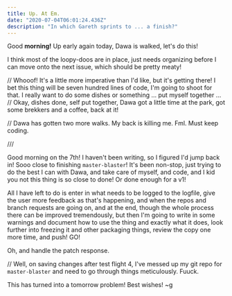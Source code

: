 ```yaml
---
title: Up. At Em.
date: "2020-07-04T06:01:24.436Z"
description: "In which Gareth sprints to ... a finish?"
---
```


Good **morning!** Up early again today, Dawa is walked, let's do this!

I think most of the loopy-doos are in place, just needs organizing before I can move onto the next issue, which should be pretty meaty!

// Whooof! It's a little more imperative than I'd like, but it's getting there! I bet this thing will be seven hundred lines of code, I'm going to shoot for that. I really want to do some dishes or something ... put myself together ... // Okay, dishes done, self put together, Dawa got a little time at the park, got some brekkers and a coffee, back at it!

// Dawa has gotten two more walks. My back is killing me. Fml. Must keep coding.

///

Good morning on the 7th! I haven't been writing, so I figured I'd jump back in! Sooo close to finishing `master-blaster`! It's been non-stop, just trying to do the best I can with Dawa, and take care of myself, and code, and I kid you not this thing is so close to done! Or done enough for a v1!

All I have left to do is enter in what needs to be logged to the logfile, give the user more feedback as that's happening, and when the repos and branch requests are going on, and at the end, though the whole process there can be improved tremendously, but then I'm going to write in some warnings and document how to use the thing and exactly what it does, look further into freezing it and other packaging things, review the copy one more time, and push! GO!

Oh, and handle the patch response.

// Well, on saving changes after test flight 4, I've messed up my git repo for `master-blaster` and need to go through things meticulously. Fuuck.

This has turned into a tomorrow problem! Best wishes!
~g
